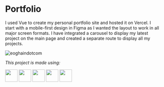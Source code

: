 # Portfolio

I used Vue to create my personal portfolio site and hosted it on Vercel. I start with a mobile-first design in Figma as I wanted the layout to work in all major screen formats. I have integrated a carousel to display my latest project on the main page and created a separate route to display all my projects.

![eoghaindotcom](https://github.com/EoghainOB/Portfolio/assets/110406695/ac5df62a-416b-4ede-a463-32afb2d54ad0)


<i>This project is made using: </i>

<div>
    <img height=40 src="https://cdn.jsdelivr.net/gh/devicons/devicon/icons/javascript/javascript-original.svg"/>
    <img height=40 src="https://cdn.jsdelivr.net/gh/devicons/devicon/icons/nodejs/nodejs-original.svg" />
    <img height=40 src="https://cdn.jsdelivr.net/gh/devicons/devicon/icons/vuejs/vuejs-original.svg" />
    <img height=40 src="https://cdn.jsdelivr.net/gh/devicons/devicon/icons/html5/html5-original.svg" />
    <img height=40 src="https://cdn.jsdelivr.net/gh/devicons/devicon/icons/css3/css3-original.svg" />
</div>
